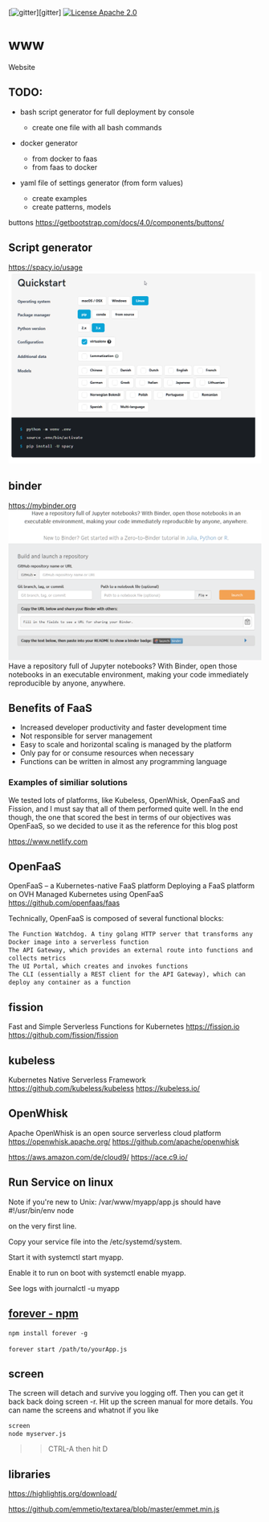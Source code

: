 [![gitter](https://badges.gitter.im/Join%20Chat.svg)][gitter]
[![License Apache 2.0](https://img.shields.io/badge/License-Apache%202.0-blue.svg?style=true)](http://www.apache.org/licenses/LICENSE-2.0)

# www
Website


## TODO:
+ bash script generator for full deployment by console
    + create one file with all bash commands
+ docker generator
    + from docker to faas
    + from faas to docker
    
+ yaml file of settings generator (from form values)
    + create examples
    + create patterns, models

buttons
https://getbootstrap.com/docs/4.0/components/buttons/


## Script generator

https://spacy.io/usage
![spacy](docs/spacy.png)


## binder
https://mybinder.org
![binder](docs/binder.png)
Have a repository full of Jupyter notebooks? With Binder, open those notebooks in an executable environment, making your code immediately reproducible by anyone, anywhere. 


## Benefits of FaaS

+ Increased developer productivity and faster development time
+ Not responsible for server management
+ Easy to scale and horizontal scaling is managed by the platform
+ Only pay for or consume resources when necessary
+ Functions can be written in almost any programming language

### Examples of similiar solutions

We tested lots of platforms, like Kubeless, OpenWhisk, OpenFaaS and Fission, and I must say that all of them performed quite well. In the end though, the one that scored the best in terms of our objectives was OpenFaaS, so we decided to use it as the reference for this blog post

https://www.netlify.com


## OpenFaaS
OpenFaaS – a Kubernetes-native FaaS platform
Deploying a FaaS platform on OVH Managed Kubernetes using OpenFaaS
https://github.com/openfaas/faas

Technically, OpenFaaS is composed of several functional blocks:

    The Function Watchdog. A tiny golang HTTP server that transforms any Docker image into a serverless function
    The API Gateway, which provides an external route into functions and collects metrics
    The UI Portal, which creates and invokes functions
    The CLI (essentially a REST client for the API Gateway), which can deploy any container as a function
    

## fission
Fast and Simple Serverless Functions for Kubernetes
https://fission.io
https://github.com/fission/fission
 

## kubeless

Kubernetes Native Serverless Framework 
https://github.com/kubeless/kubeless
https://kubeless.io/

## OpenWhisk
Apache OpenWhisk is an open source serverless cloud platform 
https://openwhisk.apache.org/
https://github.com/apache/openwhisk

https://aws.amazon.com/de/cloud9/
https://ace.c9.io/


## Run Service on linux

Note if you're new to Unix: 
/var/www/myapp/app.js should have 
#!/usr/bin/env node
 
on the very first line.

Copy your service file into the /etc/systemd/system.

Start it with systemctl start myapp.

Enable it to run on boot with systemctl enable myapp.

See logs with journalctl -u myapp


## [forever - npm](https://www.npmjs.com/package/forever)

    npm install forever -g

    forever start /path/to/yourApp.js


## screen
The screen will detach and survive you logging off. Then you can get it back back doing screen -r. Hit up the screen manual for more details. You can name the screens and whatnot if you like

    screen
    node myserver.js
    
>>CTRL-A then hit D


## libraries
https://highlightjs.org/download/


https://github.com/emmetio/textarea/blob/master/emmet.min.js
